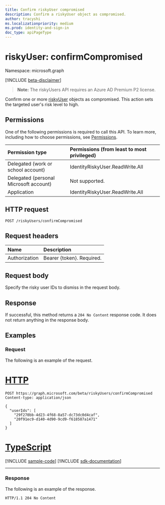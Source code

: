 ```yaml
---
title: Confirm riskyUser compromised
description: Confirm a riskyUser object as compromised.
author: tracyshi
ms.localizationpriority: medium
ms.prod: identity-and-sign-in
doc_type: apiPageType
---
```

# riskyUser: confirmCompromised

Namespace: microsoft.graph

[!INCLUDE [beta-disclaimer](../../includes/beta-disclaimer.md)]

>**Note:** The riskyUsers API requires an Azure AD Premium P2 license.

Confirm one or more [riskyUser](../resources/riskyuser.md) objects as compromised. This action sets the targeted user's risk level to high.

## Permissions
One of the following permissions is required to call this API. To learn more, including how to choose permissions, see [Permissions](/graph/permissions-reference).

|Permission type      | Permissions (from least to most privileged)              |
|:--------------------|:---------------------------------------------------------|
|Delegated (work or school account) | IdentityRiskyUser.ReadWrite.All    |
|Delegated (personal Microsoft account) | Not supported.    |
|Application | IdentityRiskyUser.ReadWrite.All |

## HTTP request
<!-- { "blockType": "ignored" } -->
```http
POST /riskyUsers/confirmCompromised
```


## Request headers
| Name      |Description|
|:----------|:----------|
| Authorization  | Bearer {token}. Required. |

## Request body
Specify the risky user IDs to dismiss in the request body.

## Response

If successful, this method returns a `204 No Content` response code. It does not return anything in the response body.
## Examples
<!--### Example 1: Confirm users as compromised-->
### Request
The following is an example of the request.

# [HTTP](#tab/http)
<!-- {
  "blockType": "request",
  "name": "confirm_riskyuser_1"
}-->
```http
POST https://graph.microsoft.com/beta/riskyUsers/confirmCompromised
Content-type: application/json

{
  "userIds": [
    "29f270bb-4d23-4f68-8a57-dc73dc0d4caf",
    "20f91ec9-d140-4d90-9cd9-f618587a1471"
  ]
}
```

# [TypeScript](#tab/typescript)
[!INCLUDE [sample-code](../includes/snippets/typescript/confirm-riskyuser-1-typescript-snippets.md)]
[!INCLUDE [sdk-documentation](../includes/snippets/snippets-sdk-documentation-link.md)]

---

### Response

The following is an example of the response.
<!-- {
  "blockType": "response",
  "truncated": true
} -->
```http
HTTP/1.1 204 No Content
```

<!--
### Example 2: Confirm a user as compromised
#### Request
Here is an example of the request.

# [HTTP](#tab/http)
<!-- {
  "blockType": "request",
  "name": "confirm_riskyuser_2"
}-->
<!--```http
POST https://graph.microsoft.com/beta/identityProtection/riskyUsers/confirmCompromised
Content-type: application/json

{
  "userIds": [
    "29f270bb-4d23-4f68-8a57-dc73dc0d4caf"
  ]
}
```
# [C#](#tab/csharp)
[!INCLUDE [sample-code](../includes/snippets/csharp/confirm-riskyuser-2-csharp-snippets.md)]
[!INCLUDE [sdk-documentation](../includes/snippets/snippets-sdk-documentation-link.md)]

# [JavaScript](#tab/javascript)
[!INCLUDE [sample-code](../includes/snippets/javascript/confirm-riskyuser-2-javascript-snippets.md)]
[!INCLUDE [sdk-documentation](../includes/snippets/snippets-sdk-documentation-link.md)]

# [Objective-C](#tab/objc)
[!INCLUDE [sample-code](../includes/snippets/objc/confirm-riskyuser-2-objc-snippets.md)]
[!INCLUDE [sdk-documentation](../includes/snippets/snippets-sdk-documentation-link.md)]

# [Java](#tab/java)
[!INCLUDE [sample-code](../includes/snippets/java/confirm-riskyuser-2-java-snippets.md)]
[!INCLUDE [sdk-documentation](../includes/snippets/snippets-sdk-documentation-link.md)]

---

#### Response
Here is an example of the response.
<!-- {
  "blockType": "response",
  "truncated": true
} -->
<!--```http
HTTP/1.1 204 No Content
```
<!-- uuid: 8fcb5dbc-d5aa-4681-8e31-b001d5168d79
2015-10-25 14:57:30 UTC -->
<!-- {
  "type": "#page.annotation",
  "description": "Confirm compromised riskyUsers",
  "keywords": "",
  "section": "documentation",
  "tocPath": "",
  "suppressions": [
  ]
}-->
